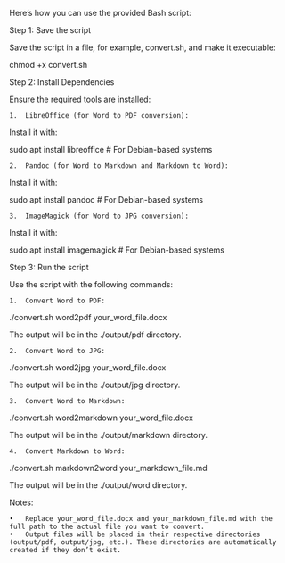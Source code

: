 Here’s how you can use the provided Bash script:

Step 1: Save the script

Save the script in a file, for example, convert.sh, and make it executable:

chmod +x convert.sh

Step 2: Install Dependencies

Ensure the required tools are installed:

	1.	LibreOffice (for Word to PDF conversion):
Install it with:

sudo apt install libreoffice  # For Debian-based systems


	2.	Pandoc (for Word to Markdown and Markdown to Word):
Install it with:

sudo apt install pandoc  # For Debian-based systems


	3.	ImageMagick (for Word to JPG conversion):
Install it with:

sudo apt install imagemagick  # For Debian-based systems



Step 3: Run the script

Use the script with the following commands:

	1.	Convert Word to PDF:

./convert.sh word2pdf your_word_file.docx

The output will be in the ./output/pdf directory.

	2.	Convert Word to JPG:

./convert.sh word2jpg your_word_file.docx

The output will be in the ./output/jpg directory.

	3.	Convert Word to Markdown:

./convert.sh word2markdown your_word_file.docx

The output will be in the ./output/markdown directory.

	4.	Convert Markdown to Word:

./convert.sh markdown2word your_markdown_file.md

The output will be in the ./output/word directory.

Notes:

	•	Replace your_word_file.docx and your_markdown_file.md with the full path to the actual file you want to convert.
	•	Output files will be placed in their respective directories (output/pdf, output/jpg, etc.). These directories are automatically created if they don’t exist.